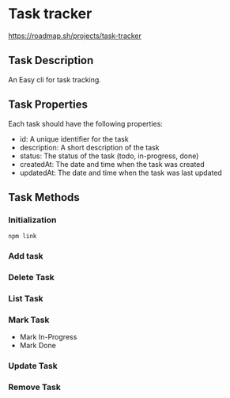 # Task tracker

https://roadmap.sh/projects/task-tracker

## Task Description

An Easy cli for task tracking.

## Task Properties

Each task should have the following properties:

- id: A unique identifier for the task
- description: A short description of the task
- status: The status of the task (todo, in-progress, done)
- createdAt: The date and time when the task was created
- updatedAt: The date and time when the task was last updated

## Task Methods

### Initialization

`npm link  `

### Add task

### Delete Task

### List Task

### Mark Task

- Mark In-Progress
- Mark Done

### Update Task

### Remove Task
